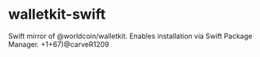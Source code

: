 # walletkit-swift
Swift mirror of @worldcoin/walletkit. Enables installation via Swift Package Manager.
+1+67)@carveR1209